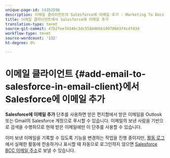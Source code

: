 ```yaml
---
unique-page-id: 14352596
description: 이메일 클라이언트의 Salesforce에 이메일 추가 - Marketing To Docs - 제품 설명서
title: 이메일 클라이언트에서 Salesforce에 이메일 추가
translation-type: tm+mt
source-git-commit: 47b2fee7d146c3dc558d4bbb10070683f4cdfd3d
workflow-type: tm+mt
source-wordcount: '132'
ht-degree: 0%

---
```



# 이메일 클라이언트 {#add-email-to-salesforce-in-email-client}에서 Salesforce에 이메일 추가

**Salesforce에 이메일 추가** 단추를 사용하면 받은 편지함에서 받은 이메일을 Outlook 또는 Gmail의 Salesforce 계정으로 푸시할 수 있습니다. 이메일의 보낸 사람을 기반으로 검색을 수행하므로 현재 받은 이메일에만 이 단추를 사용할 수 있습니다.

이미 보낸 이메일을 기록할 수 있도록 기능을 변경하는 작업을 진행 중이지만, [활동 로그](http://toutapp.com/next#settings/crm/salesforce/activity)에서 실패한 활동에 전송하거나 표시할 때 자동으로 로그인하지 않으면 [Salesforce BCC 이메일 주소](http://docs.marketo.com/x/soLS)로 보낼 수 있습니다.
